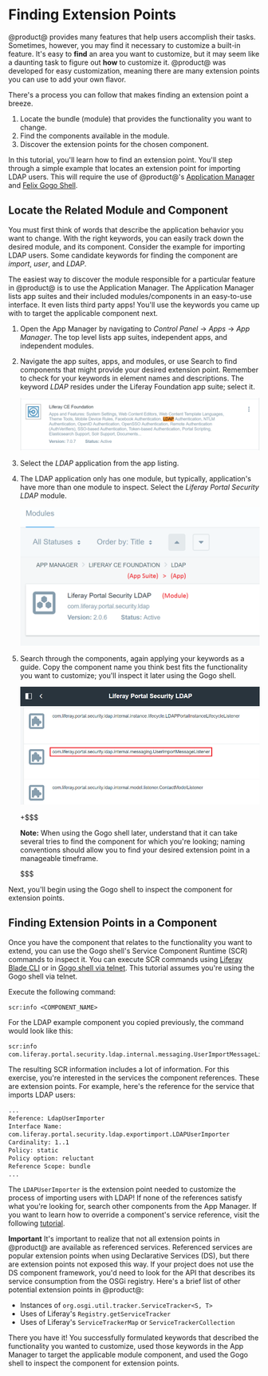 # Finding Extension Points

@product@ provides many features that help users accomplish their tasks.
Sometimes, however, you may find it necessary to customize a built-in feature.
It's easy to **find** an area you want to customize, but it may seem like a
daunting task to figure out **how** to customize it. @product@ was developed for
easy customization, meaning there are many extension points you can use to add
your own flavor.

There's a process you can follow that makes finding an extension point a breeze.

1.  Locate the bundle (module) that provides the functionality you want to
    change.
3.  Find the components available in the module.
4.  Discover the extension points for the chosen component.

In this tutorial, you'll learn how to find an extension point. You'll step
through a simple example that locates an extension point for importing LDAP
users. This will require the use of @product@'s
[Application Manager](/discover/portal/-/knowledge_base/7-0/managing-and-configuring-apps#using-the-app-manager)
and
[Felix Gogo Shell](/develop/reference/-/knowledge_base/7-0/using-the-felix-gogo-shell).

## Locate the Related Module and Component

You must first think of words that describe the application behavior you want to
change. With the right keywords, you can easily track down the desired module,
and its component. Consider the example for importing LDAP users. Some candidate
keywords for finding the component are *import*, *user*, and *LDAP*.

The easiest way to discover the module responsible for a particular feature in
@product@ is to use the Application Manager. The Application Manager lists app
suites and their included modules/components in an easy-to-use interface. It
even lists third party apps! You'll use the keywords you came up with to target
the applicable component next.

1.  Open the App Manager by navigating to *Control Panel* &rarr; *Apps* &rarr;
    *App Manager*. The top level lists app suites, independent apps, and
    independent modules.

2.  Navigate the app suites, apps, and modules, or use Search to find components
    that might provide your desired extension point. Remember to check for your
    keywords in element names and descriptions. The keyword *LDAP* resides under
    the Liferay Foundation app suite; select it.

    ![Figure x: The Liferay Foundation app suite contains the LDAP Authentication application.](../../../images/ldap-keyword-app-manager.png)

3.  Select the *LDAP* application from the app listing.

4.  The LDAP application only has one module, but typically, application's have
    more than one module to inspect. Select the *Liferay Portal Security LDAP*
    module.

    ![Figure x: The App Manager lists the module, package name, version, and status.](../../../images/app-manager-breakdown.png)

5.  Search through the components, again applying your keywords as a guide. Copy
    the component name you think best fits the functionality you want to
    customize; you'll inspect it later using the Gogo shell.

    ![Figure x: The component name can be found using the App Manager.](../../../images/usermodellistener-component.png)

    +$$$

    **Note:** When using the Gogo shell later, understand that it can take
    several tries to find the component for which you're looking; naming
    conventions should allow you to find your desired extension point in a
    manageable timeframe.

    $$$

Next, you'll begin using the Gogo shell to inspect the component for extension
points.

## Finding Extension Points in a Component

Once you have the component that relates to the functionality you want to
extend, you can use the Gogo shell's Service Component Runtime (SCR) commands to
inspect it. You can execute SCR commands using
[Liferay Blade CLI](/develop/tutorials/-/knowledge_base/7-0/blade-cli) or in
[Gogo shell via telnet](/develop/reference/-/knowledge_base/7-0/using-the-felix-gogo-shell).
This tutorial assumes you're using the Gogo shell via telnet.

Execute the following command:

    scr:info <COMPONENT_NAME>

For the LDAP example component you copied previously, the command would look
like this:

    scr:info com.liferay.portal.security.ldap.internal.messaging.UserImportMessageListener

The resulting SCR information includes a lot of information. For this exercise,
you're interested in the services the component references. These are extension
points. For example, here's the reference for the service that imports LDAP
users:

    ...
    Reference: LdapUserImporter
    Interface Name: com.liferay.portal.security.ldap.exportimport.LDAPUserImporter
    Cardinality: 1..1
    Policy: static
    Policy option: reluctant
    Reference Scope: bundle
    ...

The `LDAPUserImporter` is the extension point needed to customize the process of
importing users with LDAP! If none of the references satisfy what you're looking
for, search other components from the App Manager. If you want to learn how to
override a component's service reference, visit the following
[tutorial](/develop/tutorials/-/knowledge_base/7-0/overriding-a-components-service-reference).

**Important** It's important to realize that not all extension points in
@product@ are available as referenced services. Referenced services are popular
extension points when using Declarative Services (DS), but there are extension
points not exposed this way. If your project does not use the DS component
framework, you'd need to look for the API that describes its service consumption
from the OSGi registry. Here's a brief list of other potential extension points
in @product@:

- Instances of `org.osgi.util.tracker.ServiceTracker<S, T>`
- Uses of Liferay's `Registry.getServiceTracker`
- Uses of Liferay's `ServiceTrackerMap` or `ServiceTrackerCollection`

There you have it! You successfully formulated keywords that described the
functionality you wanted to customize, used those keywords in the App Manager to
target the applicable module component, and used the Gogo shell to inspect the
component for extension points.